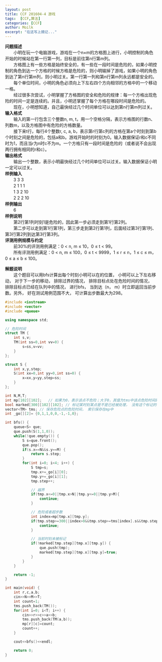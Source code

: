 ```yaml
---
layout: post
title: CCF 201604-4 游戏
tags:  [CCF,算法]
categories: [CCF]
author: Moilk
excerpt: "在这写上摘记..."
---
```


**问题描述**  
　　小明在玩一个电脑游戏，游戏在一个n×m的方格图上进行，小明控制的角色开始的时候站在第一行第一列，目标是前往第n行第m列。  
　　方格图上有一些方格是始终安全的，有一些在一段时间是危险的，如果小明控制的角色到达一个方格的时候方格是危险的，则小明输掉了游戏，如果小明的角色到达了第n行第m列，则小明过关。第一行第一列和第n行第m列永远都是安全的。  
　　每个单位时间，小明的角色必须向上下左右四个方向相邻的方格中的一个移动一格。  
　　经过很多次尝试，小明掌握了方格图的安全和危险的规律：每一个方格出现危险的时间一定是连续的。并且，小明还掌握了每个方格在哪段时间是危险的。  
　　现在，小明想知道，自己最快经过几个时间单位可以达到第n行第m列过关。  
**输入格式**  
　　输入的第一行包含三个整数n, m, t，用一个空格分隔，表示方格图的行数n、列数m，以及方格图中有危险的方格数量。  
　　接下来t行，每行4个整数r, c, a, b，表示第r行第c列的方格在第a个时刻到第b个时刻之间是危险的，包括a和b。游戏开始时的时刻为0。输入数据保证r和c不同时为1，而且当r为n时c不为m。一个方格只有一段时间是危险的（或者说不会出现两行拥有相同的r和c）。  
**输出格式**  
　　输出一个整数，表示小明最快经过几个时间单位可以过关。输入数据保证小明一定可以过关。  
**样例输入**  
　　3 3 3  
　　2 1 1 1  
　　1 3 2 10  
　　2 2 2 10  
**样例输出**  
　　6  
**样例说明**  
　　第2行第1列时刻1是危险的，因此第一步必须走到第1行第2列。  
　　第二步可以走到第1行第1列，第三步走到第2行第1列，后面经过第3行第1列、第3行第2列到达第3行第3列。  
**评测用例规模与约定**  
　　前30%的评测用例满足：0 < n, m ≤ 10，0 ≤ t < 99。  
　　所有评测用例满足：0 < n, m ≤ 100，0 ≤ t < 9999，1 ≤ r ≤ n，1 ≤ c ≤ m，0 ≤ a ≤ b ≤ 100。  

**解题说明**  
　　这个题目可以用bfs计算出每个时刻小明可以在的位置， 小明可以上下左右移动， 对于下一步的移动， 排除过界的情况， 排除目标点处在危险时间的情况， 排除目标点已经在队列中的情况， 进行bfs， 当到达（n， m）时立即返回当前步数。另外， 好在测试用例范围不大， 可计算出步数最大为298。  

```cpp
#include <iostream>
#include <vector>
#include <queue>

using namespace std;

// 危险时间
struct TM {
	int s,v;
	TM(int ss=0,int vv=0) {
		s=ss,v=vv;
	}
};

struct S {
	int x,y,step;
	S(int xx=0,int yy=0,int ss=0) {
		x=xx,y=yy,step=ss;
	}
};

int N,M,T;
int mp[102][102];	// 如果为0，表示该点不危险；大于0，其值为tms中该点危险时间的索引
bool marked[300][102][102];	// 标记某时刻某点是不是已经被处理， 没有这个标记的话极易超时
vector<TM> tms;	// 保存危险点的危险时间， 索引保存在mp中
int _go[][2]= {0,1,1,0,0,-1,-1,0};

int bfs() {
	queue<S> que;
	que.push(S(1,1,0));
	while(!que.empty()) {
		S s=que.front();
		que.pop();
		if(s.x==N&&s.y==M) {
			return s.step;
		}
		for(int i=0; i<4; i++) {
			S tmp=s;
			tmp.x+=_go[i][0];
			tmp.y+=_go[i][1];
			tmp.step++;

			// 越界
			if(tmp.x<=0||tmp.x>N||tmp.y<=0||tmp.y>M){
				continue;
			}

			// 危险或者超步数
			int index=mp[tmp.x][tmp.y];
			if(tmp.step>=300||index>0&&tmp.step>=tms[index].s&&tmp.step<=tms[index].v) {
				continue;
			}

			// 当前时刻未被标记
			if(!marked[tmp.step][tmp.x][tmp.y]) {
				que.push(tmp);
				marked[tmp.step][tmp.x][tmp.y]=true;
			}
		}
	}

	return -1;
}

int main(void) {
	int r,c,a,b;
	cin>>N>>M>>T;
	int count=1;
	tms.push_back(TM());
	for(int i=0; i<T; i++) {
		cin>>r>>c>>a>>b;
		tms.push_back(TM(a,b));
		mp[r][c]=count;
		count++;
	}

	cout<<bfs()<<endl;

	return 0;
}
```